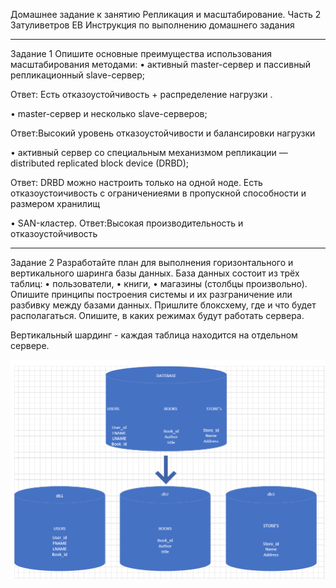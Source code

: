 Домашнее задание к занятию Репликация и масштабирование. Часть 2 Затуливетров ЕВ
Инструкция по выполнению домашнего задания
________________________________________
Задание 1
Опишите основные преимущества использования масштабирования методами:
•	активный master-сервер и пассивный репликационный slave-сервер;

Ответ: Есть отказоустойчивость + распределение нагрузки .

•	master-сервер и несколько slave-серверов;

Ответ:Высокий уровень отказоустойчивости и балансировки нагрузки

•	активный сервер со специальным механизмом репликации — distributed replicated block device (DRBD);

Ответ: DRBD можно настроить только на одной ноде. Есть отказоустоичивость с ограничениеями в пропускной способности и размером хранилищ

•	SAN-кластер.
Ответ:Высокая производительность и отказоустойчивость

________________________________________
Задание 2
Разработайте план для выполнения горизонтального и вертикального шаринга базы данных. База данных состоит из трёх таблиц:
•	пользователи,
•	книги,
•	магазины (столбцы произвольно).
Опишите принципы построения системы и их разграничение или разбивку между базами данных.
Пришлите блоксхему, где и что будет располагаться. Опишите, в каких режимах будут работать сервера.


Вертикальный шардинг - каждая таблица находится на отдельном сервере.

![Sharding](https://github.com/zatulik2606/Netology-devops/blob/screenshorts/%D0%B8%D0%B7%D0%BE%D0%B1%D1%80%D0%B0%D0%B6%D0%B5%D0%BD%D0%B8%D0%B5_2023-04-12_175152810.png)

